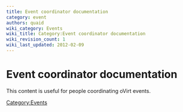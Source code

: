 ```yaml
---
title: Event coordinator documentation
category: event
authors: quaid
wiki_category: Events
wiki_title: Category:Event coordinator documentation
wiki_revision_count: 1
wiki_last_updated: 2012-02-09
---
```


# Event coordinator documentation

This content is useful for people coordinating oVirt events.

<Category:Events>
